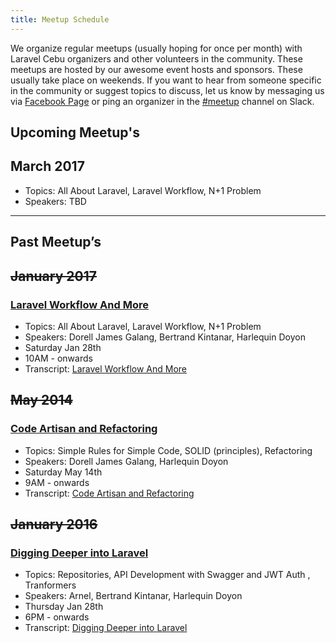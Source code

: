 ```yaml
---
title: Meetup Schedule
---
```

We organize regular meetups (usually hoping for once per month) with Laravel Cebu organizers and other volunteers in the community. These meetups are hosted by our awesome event hosts and sponsors. These usually take place on weekends. If you want to hear from someone specific in the community or suggest topics to discuss, let us know by messaging us via [Facebook Page](https://facebook.com/laravelcebu) or ping an organizer in the [#meetup](https://laravel-cebu.slack.com/messages/meetup/) channel on Slack.

## Upcoming Meetup's
## March 2017

* Topics: All About Laravel, Laravel Workflow, N+1 Problem
* Speakers: TBD

----------
## Past Meetup’s

## ~~January 2017~~
### [Laravel Workflow And More](https://www.meetup.com/Laravel-Cebu/events/236958433/)

* Topics: All About Laravel, Laravel Workflow, N+1 Problem
* Speakers: Dorell James Galang, Bertrand Kintanar, Harlequin Doyon
* Saturday Jan 28th
* 10AM - onwards
* Transcript: [Laravel Workflow And More](../transcripts/jordan-walke/)

## ~~May 2014~~
### [Code Artisan and Refactoring](https://www.meetup.com/Laravel-Cebu/events/230920566/)

* Topics: Simple Rules for Simple Code, SOLID (principles), Refactoring
* Speakers: Dorell James Galang, Harlequin Doyon
* Saturday May 14th
* 9AM - onwards
* Transcript: [Code Artisan and Refactoring](../transcripts/jordan-walke/)

## ~~January 2016~~
### [Digging Deeper into Laravel](https://www.meetup.com/Laravel-Cebu/events/228171503/)

* Topics: Repositories, API Development with Swagger and JWT Auth , Tranformers
* Speakers: Arnel, Bertrand Kintanar, Harlequin Doyon
* Thursday Jan 28th
* 6PM - onwards
* Transcript: [Digging Deeper into Laravel](../transcripts/jordan-walke/)


